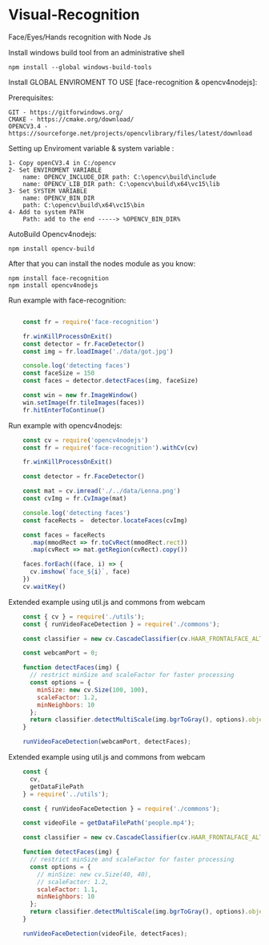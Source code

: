 # Visual-Recognition
Face/Eyes/Hands recognition with Node Js


Install windows build tool from an administrative shell

    npm install --global windows-build-tools
         
Install GLOBAL ENVIROMENT TO USE [face-recognition & opencv4nodejs]:

Prerequisites:
    
    GIT - https://gitforwindows.org/
    CMAKE - https://cmake.org/download/
    OPENCV3.4 - https://sourceforge.net/projects/opencvlibrary/files/latest/download
    
Setting up Enviroment variable & system variable :

    1- Copy openCV3.4 in C:/opencv
    2- Set ENVIROMENT VARIABLE   
        name: OPENCV_INCLUDE_DIR path: C:\opencv\build\include
        name: OPENCV_LIB_DIR path: C:\opencv\build\x64\vc15\lib
    3- Set SYSTEM VARIABLE
        name: OPENCV_BIN_DIR
        path: C:\opencv\build\x64\vc15\bin
    4- Add to system PATH
        Path: add to the end -----> %OPENCV_BIN_DIR%
        
AutoBuild Opencv4nodejs:

    npm install opencv-build            
        
After that you can install the nodes module as you know:

    npm install face-recognition
    npm install opencv4nodejs

Run example with face-recognition:

```js

    const fr = require('face-recognition')

    fr.winKillProcessOnExit()
    const detector = fr.FaceDetector()
    const img = fr.loadImage('./data/got.jpg')

    console.log('detecting faces')
    const faceSize = 150
    const faces = detector.detectFaces(img, faceSize)

    const win = new fr.ImageWindow()
    win.setImage(fr.tileImages(faces))
    fr.hitEnterToContinue()
```    
Run example with opencv4nodejs:

```js
    const cv = require('opencv4nodejs')
    const fr = require('face-recognition').withCv(cv)

    fr.winKillProcessOnExit()

    const detector = fr.FaceDetector()

    const mat = cv.imread('./../data/Lenna.png')
    const cvImg = fr.CvImage(mat)

    console.log('detecting faces')
    const faceRects =  detector.locateFaces(cvImg)

    const faces = faceRects
      .map(mmodRect => fr.toCvRect(mmodRect.rect))
      .map(cvRect => mat.getRegion(cvRect).copy())

    faces.forEach((face, i) => {
      cv.imshow(`face_${i}`, face)
    })
    cv.waitKey()
```

Extended example using util.js and commons from webcam

```js
    const { cv } = require('./utils');
    const { runVideoFaceDetection } = require('./commons');

    const classifier = new cv.CascadeClassifier(cv.HAAR_FRONTALFACE_ALT2);

    const webcamPort = 0;

    function detectFaces(img) {
      // restrict minSize and scaleFactor for faster processing
      const options = {
        minSize: new cv.Size(100, 100),
        scaleFactor: 1.2,
        minNeighbors: 10
      };
      return classifier.detectMultiScale(img.bgrToGray(), options).objects;
    }

    runVideoFaceDetection(webcamPort, detectFaces);
```
Extended example using util.js and commons from webcam

```js
    const {
      cv,
      getDataFilePath
    } = require('../utils');

    const { runVideoFaceDetection } = require('./commons');

    const videoFile = getDataFilePath('people.mp4');

    const classifier = new cv.CascadeClassifier(cv.HAAR_FRONTALFACE_ALT2);

    function detectFaces(img) {
      // restrict minSize and scaleFactor for faster processing
      const options = {
        // minSize: new cv.Size(40, 40),
        // scaleFactor: 1.2,
        scaleFactor: 1.1,
        minNeighbors: 10
      };
      return classifier.detectMultiScale(img.bgrToGray(), options).objects;
    }

    runVideoFaceDetection(videoFile, detectFaces);

